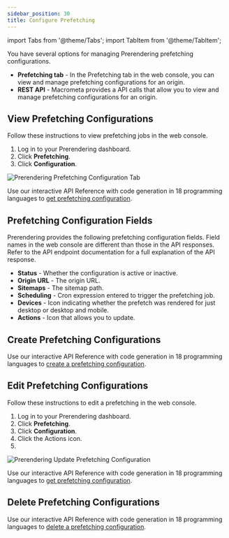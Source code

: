```yaml
---
sidebar_position: 30
title: Configure Prefetching
---
```

import Tabs from '@theme/Tabs';
import TabItem from '@theme/TabItem';

You have several options for managing Prerendering prefetching configurations.

- **Prefetching tab** - In the Prefetching tab in the web console, you can view and manage prefetching configurations for an origin.
- **REST API** - Macrometa provides a API calls that allow you to view and manage prefetching configurations for an origin.

## View Prefetching Configurations

<Tabs groupId="operating-systems">
<TabItem value="console" label="Web Console">

Follow these instructions to view prefetching jobs in the web console.

1. Log in to your Prerendering dashboard.
2. Click **Prefetching**.
3. Click **Configuration**.

![Prerendering Prefetching Configuration Tab](/img/prerendering/prefetching-configuration-tab.png)

</TabItem>
<TabItem value="api" label="REST API">

Use our interactive API Reference with code generation in 18 programming languages to [get prefetching configuration](https://www.macrometa.com/docs/apiPrerendering#/paths/api-prerender-v1-origins-origin--prefetch-configs/get).

</TabItem>
</Tabs>

## Prefetching Configuration Fields

Prerendering provides the following prefetching configuration fields. Field names in the web console are different than those in the API responses. Refer to the API endpoint documentation for a full explanation of the API response.

- **Status** - Whether the configuration is active or inactive.
- **Origin URL** - The origin URL.
- **Sitemaps** - The sitemap path.
- **Scheduling** - Cron expression entered to trigger the prefetching job.
- **Devices** - Icon indicating whether the prefetch was rendered for just desktop or desktop and mobile.
- **Actions** - Icon that allows you to update.

## Create Prefetching Configurations

Use our interactive API Reference with code generation in 18 programming languages to [create a prefetching configuration](https://www.macrometa.com/docs/apiPrerendering#/paths/api-prerender-v1-origins-origin--prefetch-configs/post).

## Edit Prefetching Configurations

<Tabs groupId="operating-systems2">
<TabItem value="console" label="Web Console">

Follow these instructions to edit a prefetching in the web console.

1. Log in to your Prerendering dashboard.
2. Click **Prefetching**.
3. Click **Configuration**.
4. Click the Actions icon.
5. 

![Prerendering Update Prefetching Configuration](/img/prerendering/update-prefetching-configuration.png)

</TabItem>
<TabItem value="api" label="REST API">

Use our interactive API Reference with code generation in 18 programming languages to [get prefetching configuration](https://www.macrometa.com/docs/apiPrerendering#/paths/api-prerender-v1-origins-origin--prefetch-configs/get).

</TabItem>
</Tabs>

## Delete Prefetching Configurations

Use our interactive API Reference with code generation in 18 programming languages to [delete a prefetching configuration](https://www.macrometa.com/docs/apiPrerendering#/paths/api-prerender-v1-origins-origin--prefetch-configs/delete).
